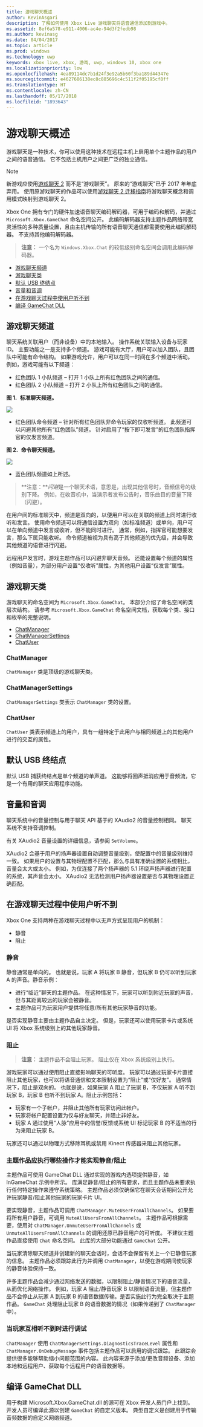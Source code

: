```yaml
---
title: 游戏聊天概述
author: KevinAsgari
description: 了解如何使用 Xbox Live 游戏聊天将语音通信添加到游戏中。
ms.assetid: 8ef6a578-e911-4006-ac4e-94d3f2fedb98
ms.author: kevinasg
ms.date: 04/04/2017
ms.topic: article
ms.prod: windows
ms.technology: uwp
keywords: xbox live, xbox, 游戏, uwp, windows 10, xbox one
ms.localizationpriority: low
ms.openlocfilehash: 4ea89114dc7b1d24f3e92a5b60f3ba189d44347e
ms.sourcegitcommit: e4627686138ec8c885696c4c511f2f05195cf8ff
ms.translationtype: HT
ms.contentlocale: zh-CN
ms.lasthandoff: 05/17/2018
ms.locfileid: "1893643"
---
```

# <a name="game-chat-overview"></a>游戏聊天概述

 游戏聊天是一种技术，你可以使用这种技术在远程主机上启用单个主题作品的用户之间的语音通信。 它不包括主机用户之间更广泛的独立通信。

 > [!Note]
 > 新游戏应使用[游戏聊天 2](game-chat-2-overview.md) 而不是“游戏聊天”。 原来的“游戏聊天”已于 2017 年年底弃用。 使用原游戏聊天的作品可以使用[游戏聊天 2 迁移指南](game-chat-2-migration.md)将游戏聊天概念和调用模式映射到游戏聊天 2。

 Xbox One 拥有专门的硬件加速语音聊天编码解码器，可用于编码和解码，并通过 `Microsoft.Xbox.GameChat` 命名空间公开。 此编码解码器支持主题作品网络带宽灵活性的多种质量设置，且由主机传输的所有语音聊天通信都需要使用此编码解码器。 不支持其他编码解码器。

> **注意：** 一个名为 `Windows.Xbox.Chat` 的较低级别命名空间会调用此编码解码器。

  * [游戏聊天频道](#ID4EFB)
  * [游戏聊天类](#ID4EKC)
  * [默认 USB 终结点](#ID4E3D)
  * [音量和音调](#ID4EDE)
  * [在游戏聊天过程中使用户听不到](#ID4EWE)
  * [编译 GameChat DLL](#ID4E5H)

<a id="ID4EFB"></a>

## <a name="game-chat-channels"></a>游戏聊天频道


 聊天系统关联用户（而非设备）中的本地输入。 操作系统关联输入设备与玩家 ID。 主要功能之一是支持多个频道。 游戏可能有大厅，用户可以加入团队，且团队中可能有命令结构。 如果游戏允许，用户可以在同一时间在多个频道中活动。 例如，游戏可能有以下频道：

  * 红色团队 1 小队频道 &ndash; 打开 1 小队上所有红色团队之间的通信。
  * 红色团队 2 小队频道 &ndash; 打开 2 小队上所有红色团队之间的通信。

**图 1.**&nbsp;&nbsp;**标准聊天频道。**

![](../../images/chat/gamechat_standard.png)

  *  红色团队命令频道 &ndash; 针对所有红色团队非命令玩家的仅收听频道。 此频道可以闪避其他所有“红色团队”频道。 针对启用了“按下即可发言”的红色团队指挥官的仅发言频道。

**图 2.**&nbsp;&nbsp;**命令聊天频道。**

![](../../images/chat/gamechat_command.png)

  * 蓝色团队频道如上所述。



> **注意：***闪避*是一个聊天术语，意思是，出现其他信号时，音频信号的级别下降。 例如，在收音机中，当演示者发布公告时，音乐曲目的音量下降（闪避）。



 在用户间的标准聊天中，频道是双向的，以便用户可以在关联的频道上同时进行收听和发言。 使用命令频道可以将通信设置为双向（如标准频道）或单向，用户可以在单向频道中发言或收听，但不能同时进行。 通常，例如，指挥官可能想要发言，那么下属只能收听。 命令频道被视为具有高于其他频道的优先级，并会导致其他频道的语音进行闪避。

 远程用户发言时，游戏主题作品可以闪避非聊天音频。 还能设置每个频道的属性（例如音量），为部分用户设置“仅收听”属性，为其他用户设置“仅发言”属性。


<a id="ID4EKC"></a>


## <a name="game-chat-classes"></a>游戏聊天类


 游戏聊天的命名空间为 `Microsoft.Xbox.GameChat`。 本部分介绍了命名空间的类层次结构。 请参考 `Microsoft.Xbox.GameChat` 命名空间文档，获取每个类、接口和枚举的完整说明。

  * [ChatManager](#ID4EYC)
  * [ChatManagerSettings](#ID4EDD)
  * [ChatUser](#ID4EQD)

<a id="ID4EYC"></a>


### <a name="chatmanager"></a>ChatManager


`ChatManager` 类是顶级的游戏聊天类。


<a id="ID4EDD"></a>


### <a name="chatmanagersettings"></a>ChatManagerSettings


 `ChatManagerSettings` 类表示 `ChatManager` 类的设置。


<a id="ID4EQD"></a>


### <a name="chatuser"></a>ChatUser


`ChatUser` 类表示频道上的用户，具有一组特定于此用户与相同频道上的其他用户进行的交互的属性。



<a id="ID4E3D"></a>


## <a name="default-usb-endpoint"></a>默认 USB 终结点


 默认 USB 捕获终结点是单个频道的单声道。 这能够将回声抵消应用于音频流，它是一个有用的聊天应用程序功能。


<a id="ID4EDE"></a>


## <a name="volume-and-pitch"></a>音量和音调


聊天系统中的音量控制与用于聊天 API 基于的 XAudio2 的音量控制相同。 聊天系统不支持音调控制。

 有关 XAudio2 音量设置的详细信息，请参阅 `SetVolume`。

 XAudio2 会基于用户的扬声器设置自动调整音量级别，使配置中的音量级别维持一致。 如果用户的设置与其物理配置不匹配，那么与具有准确设置的系统相比，音量会太大或太小。 例如，为仅连接了两个扬声器的 5.1 环绕声扬声器进行配置的系统，其声音会太小。 XAudio2 无法检测用户扬声器设置是否与其物理设置正确匹配。


<a id="ID4EWE"></a>


## <a name="making-users-inaudible-during-game-chat"></a>在游戏聊天过程中使用户听不到


Xbox One 支持两种在游戏聊天过程中以无声方式呈现用户的机制：
  * 静音
  * 阻止


<a id="ID4EFF"></a>


### <a name="muting"></a>静音


静音通常是单向的。 也就是说，玩家 A 将玩家 B 静音，但玩家 B 仍可以听到玩家 A 的声音。静音示例：
  * 进行“临近”聊天的主题作品。 在这种情况下，玩家可以听到附近玩家的声音，但与其距离较远的玩家会被静音。
  * 主题作品可为玩家用户提供将任意/所有其他玩家静音的功能。


是否实现静音主要由主题作品自主决定。 但是，玩家还可以使用玩家卡片或系统 UI 将 Xbox 系统级别上的其他玩家静音。


<a id="ID4EVF"></a>


### <a name="blocking"></a>阻止


> **注意：** 主题作品不会阻止玩家。 阻止仅在 Xbox 系统级别上执行。



游戏玩家可以通过使用阻止直接影响聊天的可听度。 玩家可以通过玩家卡片直接阻止其他玩家，也可以将语音通信和文本限制设置为“阻止”或“仅好友”。 通常情况下，阻止是双向的。 也就是说，如果玩家 A 阻止了玩家 B，不仅玩家 A 听不到玩家 B，玩家 B 也听不到玩家 A。阻止示例包括：
  * 玩家有一个子帐户，并阻止其他所有玩家访问此帐户。
  * 玩家将帐户配置设置为仅与好友聊天，并阻止非好友。
  * 玩家 A 通过使用“人脉”应用中的信誉/反馈或系统 UI 标记玩家 B 的不适当的行为来阻止玩家 B。


玩家还可以通过以物理方式移除耳机或禁用 Kinect 传感器来阻止其他玩家。


<a id="ID4EJG"></a>


### <a name="what-titles-should-do-to-provide-for-mutingblocking"></a>主题作品应执行哪些操作才能实现静音/阻止


主题作品可使用 GameChat DLL 通过实现的游戏内选项提供静音，如 InGameChat 示例中所示。 库满足静音/阻止的所有要求，而且主题作品未要求执行任何特定操作来遵守系统策略。 主题作品必须仅确保它在聊天会话期间公开允许玩家静音/阻止其他玩家的玩家卡片 UI。

 要实现静音，主题作品可调用 `ChatManager.MuteUserFromAllChannels`。 如果要将所有用户静音，可调用 `MuteAllUsersFromAllChannels`。 主题作品可根据需要，使用对 `ChatManager.UnmuteUserFromAllChannels` 或 `UnmuteAllUsersFromAllChannels` 的调用还原已静音用户的可听度。 不建议主题作品直接使用 `Chat` 命名空间。 此库的大部分功能通过 `GameChat` 公开。

当玩家清除聊天频道并创建新的聊天会话时，会话不会保留有关上一个已静音玩家的信息。 主题作品必须跟踪此行为并调用 `ChatManager`，以便在游戏期间使玩家的静音体验保持一致。

许多主题作品会减少通过网络发送的数据，以限制阻止/静音情况下的语音流量，从而优化网络操作。 例如，玩家 A 阻止/静音玩家 B 以限制语音流量，但主题作品不会停止从玩家 A 到玩家 B 的语音数据传输。是否实施此行为完全取决于主题作品。 `GameChat`  处理阻止玩家 B 的语音数据的情况（如果传递到了 `ChatManager` 中）。


<a id="ID4ERH"></a>


### <a name="debugging-when-players-cannot-hear-each-other"></a>当玩家互相听不到时进行调试

`ChatManager`  使用 `ChatManagerSettings.DiagnosticsTraceLevel` 属性和 `ChatManager.OnDebugMessage` 事件包括主题作品可以启用的调试跟踪。 此跟踪会提供很多能够帮助缩小问题范围的内容。 此内容来源于添加/更改音频设备、添加本地和远程用户、获取每个远程用户的语音数据等。


<a id="ID4E5H"></a>


## <a name="compiling-the-gamechat-dll"></a>编译 GameChat DLL


 用于构建 Microsoft.Xbox.GameChat.dll 的源可在 Xbox 开发人员门户上找到。 开发人员可编译此源以创建 `GameChat` 的自定义版本。 典型自定义是创建用于传输音频数据的自定义网络频道。
